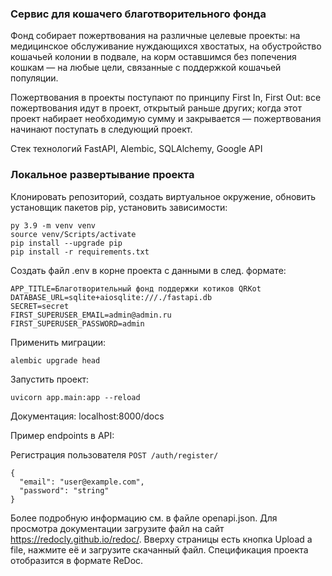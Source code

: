 ### Сервис для кошачего благотворительного фонда
Фонд собирает пожертвования на различные целевые проекты: на медицинское обслуживание нуждающихся хвостатых, на обустройство кошачьей колонии в подвале, на корм оставшимся без попечения кошкам — на любые цели, связанные с поддержкой кошачьей популяции.

Пожертвования в проекты поступают по принципу First In, First Out: все пожертвования идут в проект, открытый раньше других; когда этот проект набирает необходимую сумму и закрывается — пожертвования начинают поступать в следующий проект.

Стек технологий
FastAPI, Alembic, SQLAlchemy, Google API

### Локальное развертывание проекта
Клонировать репозиторий, cоздать виртуальное окружение, обновить установщик пакетов pip, установить зависимости:
```
py 3.9 -m venv venv
source venv/Scripts/activate
pip install --upgrade pip
pip install -r requirements.txt
```
Создать файл .env в корне проекта с данными в след. формате:
```
APP_TITLE=Благотворительный фонд поддержки котиков QRKot
DATABASE_URL=sqlite+aiosqlite:///./fastapi.db
SECRET=secret
FIRST_SUPERUSER_EMAIL=admin@admin.ru
FIRST_SUPERUSER_PASSWORD=admin
```
Применить миграции:
```
alembic upgrade head
```
Запустить проект:
```
uvicorn app.main:app --reload
```

Документация: localhost:8000/docs

Пример endpoints в API:

Регистрация пользователя
`POST /auth/register/`
```
{
  "email": "user@example.com",
  "password": "string"
}
```
Более подробную информацию см. в файле openapi.json.
Для просмотра документации загрузите файл на сайт https://redocly.github.io/redoc/. Вверху страницы есть кнопка Upload a file, нажмите её и загрузите скачанный файл. Спецификация проекта отобразится в формате ReDoc.